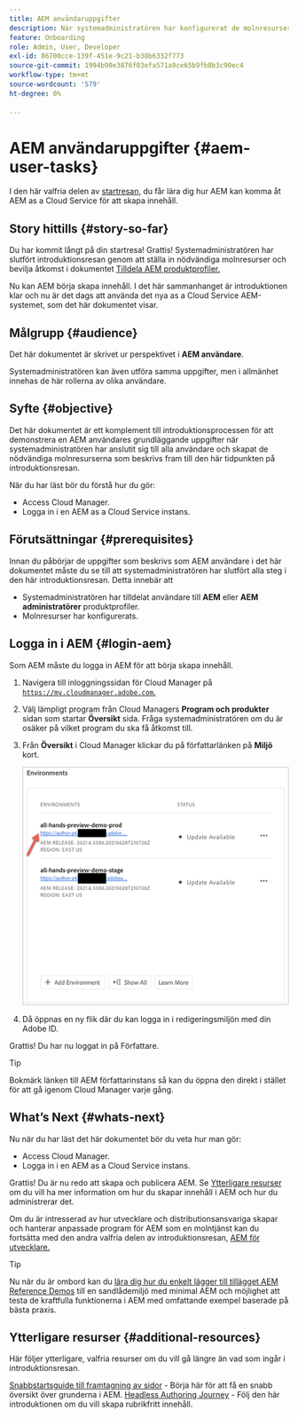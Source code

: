 ```yaml
---
title: AEM användaruppgifter
description: När systemadministratören har konfigurerat de molnresurser som behövs kan du lära dig hur AEM kan komma åt AEM as a Cloud Service för att skapa innehåll.
feature: Onboarding
role: Admin, User, Developer
exl-id: 86700cce-139f-451e-9c21-b38b6332f773
source-git-commit: 1994b90e3876f03efa571a9ce65b9fb8b3c90ec4
workflow-type: tm+mt
source-wordcount: '579'
ht-degree: 0%

---
```



# AEM användaruppgifter {#aem-user-tasks}

I den här valfria delen av [startresan,](overview.md) du får lära dig hur AEM kan komma åt AEM as a Cloud Service för att skapa innehåll.

## Story hittills {#story-so-far}

Du har kommit långt på din startresa! Grattis! Systemadministratören har slutfört introduktionsresan genom att ställa in nödvändiga molnresurser och bevilja åtkomst i dokumentet [Tilldela AEM produktprofiler.](assign-profiles-aem.md)

Nu kan AEM börja skapa innehåll. I det här sammanhanget är introduktionen klar och nu är det dags att använda det nya as a Cloud Service AEM-systemet, som det här dokumentet visar.

## Målgrupp {#audience}

Det här dokumentet är skrivet ur perspektivet i **AEM användare**.

Systemadministratören kan även utföra samma uppgifter, men i allmänhet innehas de här rollerna av olika användare.

## Syfte {#objective}

Det här dokumentet är ett komplement till introduktionsprocessen för att demonstrera en AEM användares grundläggande uppgifter när systemadministratören har anslutit sig till alla användare och skapat de nödvändiga molnresurserna som beskrivs fram till den här tidpunkten på introduktionsresan.

När du har läst bör du förstå hur du gör:

* Access Cloud Manager.
* Logga in i en AEM as a Cloud Service instans.

## Förutsättningar {#prerequisites}

Innan du påbörjar de uppgifter som beskrivs som AEM användare i det här dokumentet måste du se till att systemadministratören har slutfört alla steg i den här introduktionsresan. Detta innebär att

* Systemadministratören har tilldelat användare till **AEM** eller **AEM administratörer** produktprofiler.
* Molnresurser har konfigurerats.

## Logga in i AEM {#login-aem}

Som AEM måste du logga in AEM för att börja skapa innehåll.

1. Navigera till inloggningssidan för Cloud Manager på [`https://my.cloudmanager.adobe.com`.](https://my.cloudmanager.adobe.com/)

1. Välj lämpligt program från Cloud Managers **Program och produkter** sidan som startar **Översikt** sida. Fråga systemadministratören om du är osäker på vilket program du ska få åtkomst till.

1. Från **Översikt** i Cloud Manager klickar du på författarlänken på **Miljö** kort.

   ![Miljökort](/help/journey-onboarding/assets/author-environ.png)

1. Då öppnas en ny flik där du kan logga in i redigeringsmiljön med din Adobe ID.

Grattis! Du har nu loggat in på Författare.

>[!TIP]
>
>Bokmärk länken till AEM författarinstans så kan du öppna den direkt i stället för att gå igenom Cloud Manager varje gång.

## What’s Next {#whats-next}

Nu när du har läst det här dokumentet bör du veta hur man gör:

* Access Cloud Manager.
* Logga in i en AEM as a Cloud Service instans.

Grattis! Du är nu redo att skapa och publicera AEM. Se [Ytterligare resurser](#additional-resources) om du vill ha mer information om hur du skapar innehåll i AEM och hur du administrerar det.

Om du är intresserad av hur utvecklare och distributionsansvariga skapar och hanterar anpassade program för AEM som en molntjänst kan du fortsätta med den andra valfria delen av introduktionsresan, [AEM för utvecklare.](developers.md)

>[!TIP]
>
>Nu när du är ombord kan du [lära dig hur du enkelt lägger till tillägget AEM Reference Demos](/help/journey-sites/demos-add-on/overview.md) till en sandlådemiljö med minimal AEM och möjlighet att testa de kraftfulla funktionerna i AEM med omfattande exempel baserade på bästa praxis.

## Ytterligare resurser {#additional-resources}

Här följer ytterligare, valfria resurser om du vill gå längre än vad som ingår i introduktionsresan.

[Snabbstartsguide till framtagning av sidor](/help/sites-cloud/authoring/getting-started/quick-start.md) - Börja här för att få en snabb översikt över grunderna i AEM.
[Headless Authoring Journey](/help/journey-headless/author/overview.md) - Följ den här introduktionen om du vill skapa rubrikfritt innehåll.
